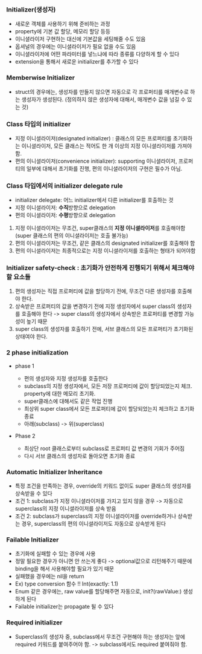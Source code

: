 ### Initializer(생성자)
- 새로운 객체를 사용하기 위해 준비하는 과정 
- property에 기본 값 할당, 메모리 할당 등등 
- 이니셜라이저 구현하는 대신에 기본값을 세팅해줄 수도 있음
- 옵셔널의 경우에는 이니셜라이저가 필요 없을 수도 있음
- 이니셜라이저에 어떤 파라미터를 넣느냐에 따라 종류를 다양하게 할 수 있다
- extension을 통해서 새로운 initializer를 추가할 수 있다 

### Memberwise Initializer
- struct의 경우에는, 생성자를 만들지 않으면 자동으로 각 프로퍼티를 매개변수로 하는 생성자가 생성된다.
(정의하지 않은 생성자에 대해서, 매개변수 값을 넘길 수 있는 것) 

### Class 타입의 initializer
- 지정 이니셜라이저(designated initializer) : 클래스의 모든 프로퍼티를 초기화하는 이니셜라이저, 모든 클래스는 적어도 한 개 이상의 지정 이니셜라이저를 가져야함. 
- 편의 이니셜라이저(convenience initializer): supporting 이니셜라이저, 프로퍼티의 일부에 대해서 초기화를 진행, 편의 이니셜라이저의 구현은 필수가 아님. 

### Class 타입에서의 initializer delegate rule
- initializer delegate: 어느 initializer에서 다른 initializer를 호출하는 것 
- 지정 이니셜라이저: **수직**방향으로 delegation
- 편의 이니셜라이저: **수평**방향으로 delegation 

1. 지정 이니셜라이저는 무조건, super클래스의  **지정 이니셜라이저**를 호출해야함(super 클래스의 편의 이니셜라이저는 호출 불가능) 
2. 편의 이니셜라이저는 무조건, 같은 클래스의 designated initializer를 호출해야 함 
3. 편의 이니셜라이저는 최종적으로는 지정 이니셜라이저를 호출하는 형태가 되어야함 

### Initializer safety-check : 초기화가 안전하게 진행되기 위해서 체크해야 할 요소들 
1. 편의 생성자는 직접 프로퍼티에 값을 할당하기 전에, 무조건 다른 생성자를 호출해야 한다. 
2. 상속받은 프로퍼티의 값을 변경하기 전에 지정 생성자에서 super class의 생성자를 호출해야 한다 -> super class의 생성자에서 상속받은 프로퍼티를 변경할 가능성이 높기 때문 
3. super class의 생성자를 호출하기 전에, 서브 클래스의 모든 프로퍼티가 초기화된 상태여야 한다.

### 2 phase initialization
- phase 1
   - 편의 생성자와 지정 생성자를 호출한다
   - subclass의 지정 생성자에서, 모든 저장 프로퍼티에 값이 할당되었는지 체크. property에 대한 메모리 초기화. 
   - super클래스에 대해서도 같은 작업 진행
   - 최상위 super class에서 모든 프로퍼티에  값이 할당되었는지 체크하고 초기화 종료 
   - 아래(subclass) -> 위(superclass)

- Phase 2
   - 최상단 root 클래스로부터 subclass로 프로퍼티 값 변경의 기회가 주어짐
   - 다시 서브 클래스의 생성자로 돌아오면 초기화 종료

### Automatic Initializer Inheritance
 - 특정 조건을 만족하는 경우, override의 키워드 없이도 super 클래스의 생성자를 상속받을 수 있다
 - 조건 1: subclass가 지정 이니셜라이저를 가지고 있지 않을 경우 -> 자동으로 superclass의 지정 이니셜라이저를 상속 받음
 - 조건 2: subclass가 superclass의 지정 이니셜라이저를 override하거나 상속받는 경우, superclass의 편의 이니셜라이저도 자동으로 상속받게 된다 

### Failable Initializer
- 초기화에 실패할 수 있는 경우에 사용
- 정말 필요한 경우가 아니면 안 쓰는게 좋다 -> optional값으로 리턴해주기 때문에 binding을 해서 사용해야할 필요가 있기 때문 
- 실패했을 경우에는 nil을 return 
- Ex) type conversion 함수 !! Int(exactly: 1.1) 
- Enum 같은 경우에는, raw value를 할당해주면 자동으로,  init?(rawValue:) 생성하게 된다 
- Failable initializer는 propagate 될 수 있다 

### Required initializer 
- Superclass의 생성자 중, subclass에서 무조건 구현해야 하는 생성자는 앞에 required 키워드를 붙여주어야 함. -> subclass에서도 required 붙여줘야 함. 

